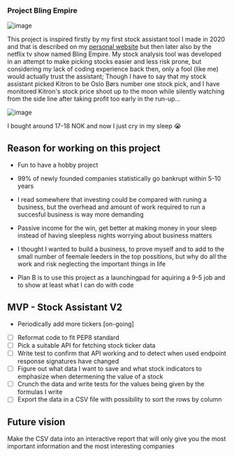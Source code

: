 ### Project Bling Empire

![image](https://m.media-amazon.com/images/M/MV5BMDJjYzY0YTEtNDJiOS00Yzk1LTgyZTctYmM0YTU3NzQwYmViXkEyXkFqcGdeQXVyMTQxNzMzNDI@._V1_FMjpg_UX1000_.jpg)


This project is inspired firstly by my first stock assistant tool I made in 2020 and that is described on my [personal website](https://hannatronsen.herokuapp.com/projects)
but then later also by the netflix tv show named Bling Empire. My stock analysis tool was developed in an attempt to make picking stocks easier and less risk prone, but considering my lack
of coding experience back then, only a fool (like me) would actually trust the assistant;  Though I have to say that my stock assistant picked Kitron to be Oslo Børs number one stock pick,
and I have monitored Kitron's stock price shoot up to the moon while silently watching from the side line after taking profit too early in the run-up... 

![image](https://user-images.githubusercontent.com/85925436/235963425-47fb04dd-3e56-417e-8924-65e0f1ced4b0.png)

I bought around 17-18 NOK and now I just cry in my sleep 😭

## Reason for working on this project

- Fun to have a hobby project
- 99% of newly founded companies statistically go bankrupt within 5-10 years
- I read somewhere that investing could be compared with runing a business, but the overhead and amount of work required to run a succesful business is way more demanding
- Passive income for the win, get better at making money in your sleep instead of having sleepless nights worrying about business matters
- I thought I wanted to build a business, to prove myself and to add to the small number of feemale leeders in the top possitions, but why do all the work and risk neglecting the important things in life

- Plan B is to use this project as a launchingpad for aquiring a 9-5 job and to show at least what I can do with code


## MVP - Stock Assistant V2 
- Periodically add more tickers [on-going]
- [ ] Reformat code to fit PEP8 standard
- [ ] Pick a suitable API for fetching stock ticker data
- [ ] Write test to confirm that API working and to detect when used endpoint response signatures have changed
- [ ] Figure out what data I want to save and what stock indicators to emphasize when determening the value of a stock
- [ ] Crunch the data and write tests for the values being given by the formulas I write
- [ ] Export the data in a CSV file with possibility to sort the rows by column

## Future vision

Make the CSV data into an interactive report that will only give you the most important information and the most interesting companies
    